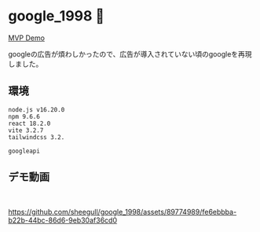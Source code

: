 # google_1998 🧶

[MVP Demo](https://google-1998-theta.vercel.app/)

googleの広告が煩わしかったので、広告が導入されていない頃のgoogleを再現しました。

## 環境
```
node.js v16.20.0
npm 9.6.6
react 18.2.0
vite 3.2.7
tailwindcss 3.2.

googleapi
```

## デモ動画
<br />

https://github.com/sheegull/google_1998/assets/89774989/fe6ebbba-b22b-44bc-86d6-9eb30af36cd0



